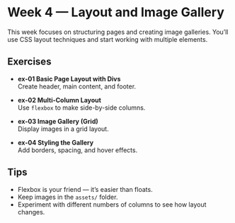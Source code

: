 # Week 4 — Layout and Image Gallery

This week focuses on structuring pages and creating image galleries. You’ll use CSS layout techniques and start working with multiple elements.

## Exercises
- **ex-01 Basic Page Layout with Divs**  
  Create header, main content, and footer.

- **ex-02 Multi-Column Layout**  
  Use `flexbox` to make side-by-side columns.

- **ex-03 Image Gallery (Grid)**  
  Display images in a grid layout.

- **ex-04 Styling the Gallery**  
  Add borders, spacing, and hover effects.

## Tips
- Flexbox is your friend — it’s easier than floats.  
- Keep images in the `assets/` folder.  
- Experiment with different numbers of columns to see how layout changes.
